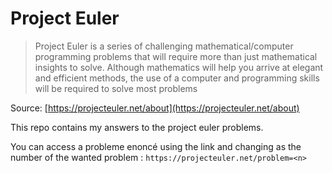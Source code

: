 # Project Euler

> Project Euler is a series of challenging mathematical/computer programming problems that will require more than just mathematical insights to solve. Although mathematics will help you arrive at elegant and efficient methods, the use of a computer and programming skills will be required to solve most problems

Source: [https://projecteuler.net/about](https://projecteuler.net/about)


This repo contains my answers to the project euler problems.

You can access a probleme enoncé using the link and changing <n> as the number of the wanted problem :
`https://projecteuler.net/problem=<n>` 